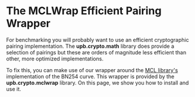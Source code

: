 # The MCLWrap Efficient Pairing Wrapper
For benchmarking you will probably want to use an efficient cryptographic pairing implementation. 
The **upb.crypto.math** library does provide a selection of pairings but these are orders of magnitude less efficient than other, more optimized implementations.

To fix this, you can make use of our wrapper around the [MCL library's](https://github.com/herumi/mcl) implementation of the BN254 curve. 
This wrapper is provided by the **upb.crypto.mclwrap** library. 
On this page, we show you how to install and use it.




